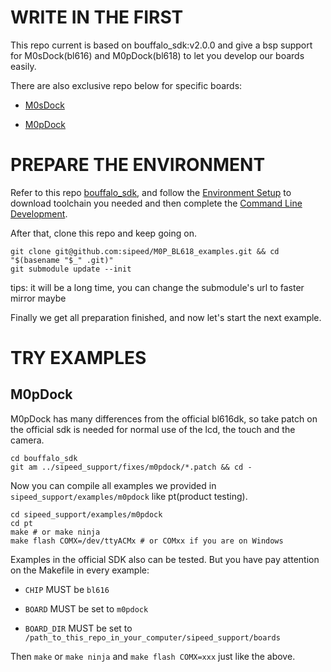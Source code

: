 # WRITE IN THE FIRST

This repo current is based on bouffalo_sdk:v2.0.0 and give a bsp support for M0sDock(bl616) and M0pDock(bl618) to let you develop our boards easily.

There are also exclusive repo below for specific boards:

- [M0sDock](https://github.com/sipeed/M0S_BL616_example)

- [M0pDock](https://github.com/sipeed/M0P_BL618_examples)

# PREPARE THE ENVIRONMENT

Refer to this repo [bouffalo_sdk](https://github.com/bouffalolab/bouffalo_sdk), and follow the [Environment Setup](https://github.com/bouffalolab/bouffalo_sdk#environment-setup) to download toolchain you needed and then complete the [Command Line Development](https://github.com/bouffalolab/bouffalo_sdk#command-line-development).

After that, clone this repo and keep going on.

```shell
git clone git@github.com:sipeed/M0P_BL618_examples.git && cd "$(basename "$_" .git)"
git submodule update --init
```

tips: it will be a long time, you can change the submodule's url to faster mirror maybe

Finally we get all preparation finished, and now let's start the next example.

# TRY EXAMPLES

## M0pDock

M0pDock has many differences from the official bl616dk, so take patch on the official sdk is needed for normal use of the lcd, the touch and the camera.

```shell
cd bouffalo_sdk
git am ../sipeed_support/fixes/m0pdock/*.patch && cd -
```

Now you can compile all examples we provided in `sipeed_support/examples/m0pdock` like pt(product testing).

```shell
cd sipeed_support/examples/m0pdock
cd pt
make # or make ninja
make flash COMX=/dev/ttyACMx # or COMxx if you are on Windows
```

Examples in the official SDK also can be tested. But you have pay attention on the Makefile in every example:

- `CHIP` MUST be `bl616`

- `BOARD` MUST be set to `m0pdock`

- `BOARD_DIR` MUST be set to `/path_to_this_repo_in_your_computer/sipeed_support/boards`

Then `make` or  `make ninja` and `make flash COMX=xxx` just like the above.


